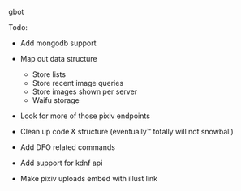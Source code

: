 gbot

Todo:

* Add mongodb support

* Map out data structure

    * Store lists
    * Store recent image queries
    * Store images shown per server
    * Waifu storage

* Look for more of those pixiv endpoints

* Clean up code & structure (eventually:tm: totally will not snowball)

* Add DFO related commands

* Add support for kdnf api

* Make pixiv uploads embed with illust link



